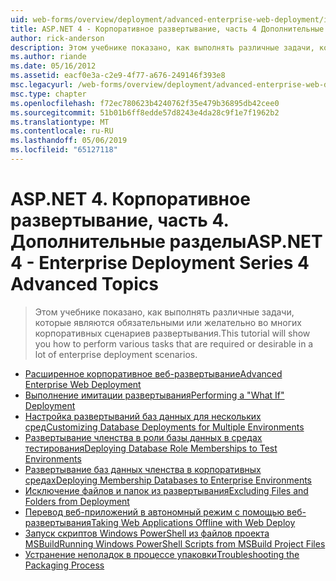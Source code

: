 ```yaml
---
uid: web-forms/overview/deployment/advanced-enterprise-web-deployment/index
title: ASP.NET 4 - Корпоративное развертывание, часть 4 Дополнительные разделы | Документация Майкрософт
author: rick-anderson
description: Этом учебнике показано, как выполнять различные задачи, которые являются обязательными или желательно во многих корпоративных сценариев развертывания.
ms.author: riande
ms.date: 05/16/2012
ms.assetid: eacf0e3a-c2e9-4f77-a676-249146f393e8
msc.legacyurl: /web-forms/overview/deployment/advanced-enterprise-web-deployment
msc.type: chapter
ms.openlocfilehash: f72ec780623b4240762f35e479b36895db42cee0
ms.sourcegitcommit: 51b01b6ff8edde57d8243e4da28c9f1e7f1962b2
ms.translationtype: MT
ms.contentlocale: ru-RU
ms.lasthandoff: 05/06/2019
ms.locfileid: "65127118"
---
```

# <a name="aspnet-4---enterprise-deployment-series-4-advanced-topics"></a><span data-ttu-id="dee89-103">ASP.NET 4. Корпоративное развертывание, часть 4. Дополнительные разделы</span><span class="sxs-lookup"><span data-stu-id="dee89-103">ASP.NET 4 - Enterprise Deployment Series 4 Advanced Topics</span></span>

> <span data-ttu-id="dee89-104">Этом учебнике показано, как выполнять различные задачи, которые являются обязательными или желательно во многих корпоративных сценариев развертывания.</span><span class="sxs-lookup"><span data-stu-id="dee89-104">This tutorial will show you how to perform various tasks that are required or desirable in a lot of enterprise deployment scenarios.</span></span>

- [<span data-ttu-id="dee89-105">Расширенное корпоративное веб-развертывание</span><span class="sxs-lookup"><span data-stu-id="dee89-105">Advanced Enterprise Web Deployment</span></span>](advanced-enterprise-web-deployment.md)
- [<span data-ttu-id="dee89-106">Выполнение имитации развертывания</span><span class="sxs-lookup"><span data-stu-id="dee89-106">Performing a "What If" Deployment</span></span>](performing-a-what-if-deployment.md)
- [<span data-ttu-id="dee89-107">Настройка развертываний баз данных для нескольких сред</span><span class="sxs-lookup"><span data-stu-id="dee89-107">Customizing Database Deployments for Multiple Environments</span></span>](customizing-database-deployments-for-multiple-environments.md)
- [<span data-ttu-id="dee89-108">Развертывание членства в роли базы данных в средах тестирования</span><span class="sxs-lookup"><span data-stu-id="dee89-108">Deploying Database Role Memberships to Test Environments</span></span>](deploying-database-role-memberships-to-test-environments.md)
- [<span data-ttu-id="dee89-109">Развертывание баз данных членства в корпоративных средах</span><span class="sxs-lookup"><span data-stu-id="dee89-109">Deploying Membership Databases to Enterprise Environments</span></span>](deploying-membership-databases-to-enterprise-environments.md)
- [<span data-ttu-id="dee89-110">Исключение файлов и папок из развертывания</span><span class="sxs-lookup"><span data-stu-id="dee89-110">Excluding Files and Folders from Deployment</span></span>](excluding-files-and-folders-from-deployment.md)
- [<span data-ttu-id="dee89-111">Перевод веб-приложений в автономный режим с помощью веб-развертывания</span><span class="sxs-lookup"><span data-stu-id="dee89-111">Taking Web Applications Offline with Web Deploy</span></span>](taking-web-applications-offline-with-web-deploy.md)
- [<span data-ttu-id="dee89-112">Запуск скриптов Windows PowerShell из файлов проекта MSBuild</span><span class="sxs-lookup"><span data-stu-id="dee89-112">Running Windows PowerShell Scripts from MSBuild Project Files</span></span>](running-windows-powershell-scripts-from-msbuild-project-files.md)
- [<span data-ttu-id="dee89-113">Устранение неполадок в процессе упаковки</span><span class="sxs-lookup"><span data-stu-id="dee89-113">Troubleshooting the Packaging Process</span></span>](troubleshooting-the-packaging-process.md)
